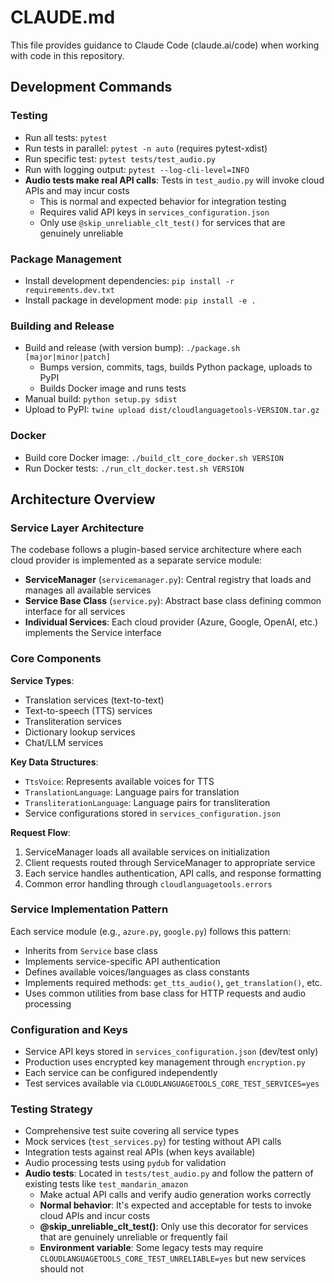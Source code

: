 # CLAUDE.md

This file provides guidance to Claude Code (claude.ai/code) when working with code in this repository.

## Development Commands

### Testing
- Run all tests: `pytest`
- Run tests in parallel: `pytest -n auto` (requires pytest-xdist)
- Run specific test: `pytest tests/test_audio.py`
- Run with logging output: `pytest --log-cli-level=INFO`
- **Audio tests make real API calls**: Tests in `test_audio.py` will invoke cloud APIs and may incur costs
  - This is normal and expected behavior for integration testing
  - Requires valid API keys in `services_configuration.json`
  - Only use `@skip_unreliable_clt_test()` for services that are genuinely unreliable

### Package Management
- Install development dependencies: `pip install -r requirements.dev.txt`
- Install package in development mode: `pip install -e .`

### Building and Release
- Build and release (with version bump): `./package.sh [major|minor|patch]`
  - Bumps version, commits, tags, builds Python package, uploads to PyPI
  - Builds Docker image and runs tests
- Manual build: `python setup.py sdist`
- Upload to PyPI: `twine upload dist/cloudlanguagetools-VERSION.tar.gz`

### Docker
- Build core Docker image: `./build_clt_core_docker.sh VERSION`
- Run Docker tests: `./run_clt_docker.test.sh VERSION`

## Architecture Overview

### Service Layer Architecture
The codebase follows a plugin-based service architecture where each cloud provider is implemented as a separate service module:

- **ServiceManager** (`servicemanager.py`): Central registry that loads and manages all available services
- **Service Base Class** (`service.py`): Abstract base class defining common interface for all services
- **Individual Services**: Each cloud provider (Azure, Google, OpenAI, etc.) implements the Service interface

### Core Components

**Service Types**:
- Translation services (text-to-text)
- Text-to-speech (TTS) services 
- Transliteration services
- Dictionary lookup services
- Chat/LLM services

**Key Data Structures**:
- `TtsVoice`: Represents available voices for TTS
- `TranslationLanguage`: Language pairs for translation
- `TransliterationLanguage`: Language pairs for transliteration
- Service configurations stored in `services_configuration.json`

**Request Flow**:
1. ServiceManager loads all available services on initialization
2. Client requests routed through ServiceManager to appropriate service
3. Each service handles authentication, API calls, and response formatting
4. Common error handling through `cloudlanguagetools.errors`

### Service Implementation Pattern
Each service module (e.g., `azure.py`, `google.py`) follows this pattern:
- Inherits from `Service` base class
- Implements service-specific API authentication
- Defines available voices/languages as class constants
- Implements required methods: `get_tts_audio()`, `get_translation()`, etc.
- Uses common utilities from base class for HTTP requests and audio processing

### Configuration and Keys
- Service API keys stored in `services_configuration.json` (dev/test only)
- Production uses encrypted key management through `encryption.py`
- Each service can be configured independently
- Test services available via `CLOUDLANGUAGETOOLS_CORE_TEST_SERVICES=yes`

### Testing Strategy
- Comprehensive test suite covering all service types
- Mock services (`test_services.py`) for testing without API calls
- Integration tests against real APIs (when keys available)
- Audio processing tests using `pydub` for validation
- **Audio tests**: Located in `tests/test_audio.py` and follow the pattern of existing tests like `test_mandarin_amazon`
  - Make actual API calls and verify audio generation works correctly
  - **Normal behavior**: It's expected and acceptable for tests to invoke cloud APIs and incur costs
  - **@skip_unreliable_clt_test()**: Only use this decorator for services that are genuinely unreliable or frequently fail
  - **Environment variable**: Some legacy tests may require `CLOUDLANGUAGETOOLS_CORE_TEST_UNRELIABLE=yes` but new services should not